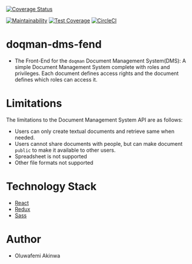 
[![Coverage Status](https://coveralls.io/repos/github/KaiserPhemi/doqman-dms-fend/badge.svg?branch=master)](https://coveralls.io/github/KaiserPhemi/doqman-dms-fend?branch=master)

[![Maintainability](https://api.codeclimate.com/v1/badges/6253ec325905f3db9234/maintainability)](https://codeclimate.com/github/KaiserPhemi/doqman-dms-fend/maintainability)
[![Test Coverage](https://api.codeclimate.com/v1/badges/6253ec325905f3db9234/test_coverage)](https://codeclimate.com/github/KaiserPhemi/doqman-dms-fend/test_coverage)
[![CircleCI](https://circleci.com/gh/KaiserPhemi/doqman-dms-fend.svg?style=svg&circle-token=b33294a27e4bc6354547490dccf4348edda04169)](https://circleci.com/gh/KaiserPhemi/doqman-dms-fend)

# doqman-dms-fend

- The Front-End for the `doqman` Document Management System(DMS): A simple Document Management System complete with roles and privileges. Each document defines access rights and the document defines which roles can access it.

# Limitations

The limitations to the Document Management System API are as follows:

- Users can only create textual documents and retrieve same when needed.
- Users cannot share documents with people, but can make document `public` to make it available to other users.
- Spreadsheet is not supported
- Other file formats not supported

# Technology Stack

- [React](https://reactjs.org/)
- [Redux](http://redux.js.org/)
- [Sass](https://sass-lang.com/)

# Author

- Oluwafemi Akinwa
